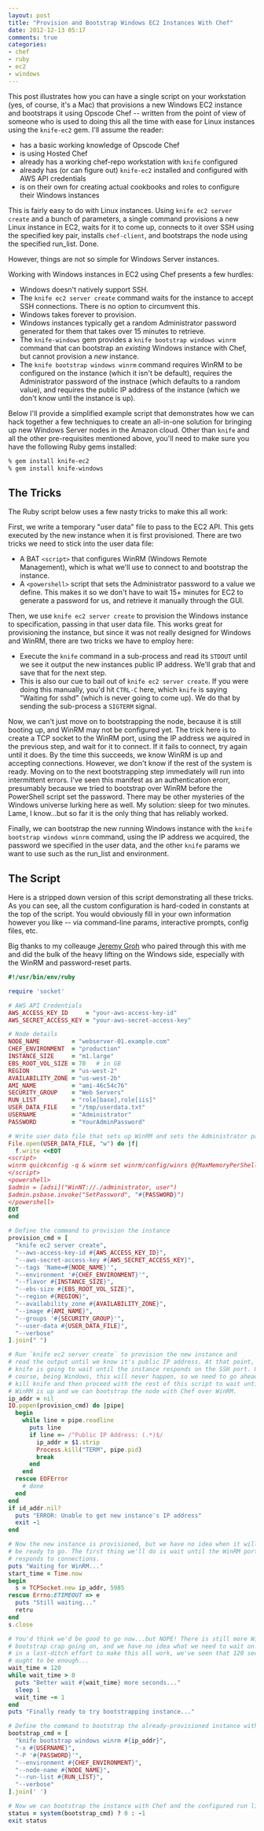 ```yaml
---
layout: post
title: "Provision and Bootstrap Windows EC2 Instances With Chef"
date: 2012-12-13 05:17
comments: true
categories:
- chef
- ruby
- ec2
- windows
---
```


This post illustrates how you can have a single script on your workstation (yes, of course, it's a Mac) that provisions a new Windows EC2 instance and bootstraps it using Opscode Chef -- written from the point of view of someone who is used to doing this all the time with ease for Linux instances using the `knife-ec2` gem. I'll assume the reader:

  * has a basic working knowledge of Opscode Chef
  * is using Hosted Chef
  * already has a working chef-repo workstation with `knife` configured
  * already has (or can figure out) `knife-ec2` installed and configured with AWS API credentials
  * is on their own for creating actual cookbooks and roles to configure their Windows instances

This is fairly easy to do with Linux instances. Using `knife ec2 server create` and a bunch of parameters, a single command provisions a new Linux instance in EC2, waits for it to come up, connects to it over SSH using the specified key pair, installs `chef-client`, and bootstraps the node using the specified run_list. Done.

However, things are not so simple for Windows Server instances.

<!-- MORE -->

Working with Windows instances in EC2 using Chef presents a few hurdles:

  * Windows doesn't natively support SSH.
  * The `knife ec2 server create` command waits for the instance to accept SSH connections. There is no option to circumvent this.
  * Windows takes forever to provision.
  * Windows instances typically get a random Administrator password generated for them that takes over 15 minutes to retrieve.
  * The `knife-windows` gem provides a `knife bootstrap windows winrm` command that can bootstrap an _existing_ Windows instance with Chef, but cannot provision a _new_ instance.
  * The `knife bootstrap windows winrm` command requires WinRM to be configured on the instance (which it isn't be default), requires the Administrator password of the instnace (which defaults to a random value), and requires the public IP address of the instance (which we don't know until the instance is up).

Below I'll provide a simplified example script that demonstrates how we can hack together a few techniques to create an all-in-one solution for bringing up new Windows Server nodes in the Amazon cloud. Other than `knife` and all the other pre-requisites mentioned above, you'll need to make sure you have the following Ruby gems installed:

``` bash
% gem install knife-ec2
% gem install knife-windows
```

## The Tricks

The Ruby script below uses a few nasty tricks to make this all work:

First, we write a temporary "user data" file to pass to the EC2 API. This gets executed by the new instance when it is first provisioned. There are two tricks we need to stick into the user data file:

  * A BAT `<script>` that configures WinRM (Windows Remote Management), which is what we'll use to connect to and bootstrap the instance.
  * A `<powershell>` script that sets the Administrator password to a value we define. This makes it so we don't have to wait 15+ minutes for EC2 to generate a password for us, and retrieve it manually through the GUI.

Then, we use `knife ec2 server create` to provision the Windows instance to specification, passing in that user data file. This works great for provisioning the instance, but since it was not really designed for Windows and WinRM, there are two tricks we have to employ here:

  * Execute the `knife` command in a sub-process and read its `STDOUT` until we see it output the new instances public IP address. We'll grab that and save that for the next step.
  * This is also our cue to bail out of `knife ec2 server create`. If you were doing this manually, you'd hit `CTRL-C` here, which `knife` is saying "Waiting for sshd" (which is never going to come up). We do that by sending the sub-process a `SIGTERM` signal.

Now, we can't just move on to bootstrapping the node, because it is still booting up, and WinRM may not be configured yet. The trick here is to create a TCP socket to the WinRM port, using the IP address we aquired in the previous step, and wait for it to connect. If it fails to connect, try again until it does. By the time this succeeds, we know WinRM is up and accepting connections. However, we don't know if the rest of the system is ready. Moving on to the next bootstrapping step immediately will run into intermittent errors. I've seen this manifest as an authentication erorr, presumably because we tried to bootstrap over WinRM before the PowerShell script set the password. There may be other mysteries of the Windows universe lurking here as well. My solution: sleep for two minutes. Lame, I know...but so far it is the only thing that has reliably worked.

Finally, we can bootstrap the new running Windows instance with the `knife bootstrap windows winrm` command, using the IP address we acquired, the password we specified in the user data, and the other `knife` params we want to use such as the run_list and environment.

## The Script

Here is a stripped down version of this script demonstrating all these tricks. As you can see, all the custom configuration is hard-coded in constants at the top of the script. You would obviously fill in your own information however you like -- via command-line params, interactive prompts, config files, etc.

Big thanks to my colleauge [Jeremy Groh](https://twitter.com/jgroh9) who paired through this with me and did the bulk of the heavy lifting on the Windows side, especially with the WinRM and password-reset parts.

``` ruby bootstrap-windows.rb https://gist.github.com/4276748 View Gist
#!/usr/bin/env/ruby

require 'socket'

# AWS API Credentials
AWS_ACCESS_KEY_ID     = "your-aws-access-key-id"
AWS_SECRET_ACCESS_KEY = "your-aws-secret-access-key"

# Node details
NODE_NAME         = "webserver-01.example.com"
CHEF_ENVIRONMENT  = "production"
INSTANCE_SIZE     = "m1.large"
EBS_ROOT_VOL_SIZE = 70   # in GB
REGION            = "us-west-2"
AVAILABILITY_ZONE = "us-west-2b"
AMI_NAME          = "ami-46c54c76"
SECURITY_GROUP    = "Web Servers"
RUN_LIST          = "role[base],role[iis]"
USER_DATA_FILE    = "/tmp/userdata.txt"
USERNAME          = "Administrator"
PASSWORD          = "YourAdminPassword"

# Write user data file that sets up WinRM and sets the Administrator password.
File.open(USER_DATA_FILE, "w") do |f|
  f.write <<EOT
<script>
winrm quickconfig -q & winrm set winrm/config/winrs @{MaxMemoryPerShellMB="300"} & winrm set winrm/config @{MaxTimeoutms="1800000"} & winrm set winrm/config/service @{AllowUnencrypted="true"} & winrm set winrm/config/service/auth @{Basic="true"}
</script>
<powershell>
$admin = [adsi]("WinNT://./administrator, user")
$admin.psbase.invoke("SetPassword", "#{PASSWORD}")
</powershell>
EOT
end

# Define the command to provision the instance
provision_cmd = [
  "knife ec2 server create",
  "--aws-access-key-id #{AWS_ACCESS_KEY_ID}",
  "--aws-secret-access-key #{AWS_SECRET_ACCESS_KEY}",
  "--tags 'Name=#{NODE_NAME}'",
  "--environment '#{CHEF_ENVIRONMENT}'",
  "--flavor #{INSTANCE_SIZE}",
  "--ebs-size #{EBS_ROOT_VOL_SIZE}",
  "--region #{REGION}",
  "--availability_zone #{AVAILABILITY_ZONE}",
  "--image #{AMI_NAME}",
  "--groups '#{SECURITY_GROUP}'",
  "--user-data #{USER_DATA_FILE}",
  "--verbose"
].join(" ")

# Run `knife ec2 server create` to provision the new instance and
# read the output until we know it's public IP address. At that point,
# knife is going to wait until the instance responds on the SSH port. Of
# course, being Windows, this will never happen, so we need to go ahead and
# kill knife and then proceed with the rest of this script to wait until
# WinRM is up and we can bootstrap the node with Chef over WinRM.
ip_addr = nil
IO.popen(provision_cmd) do |pipe|
  begin
    while line = pipe.readline
      puts line
      if line =~ /^Public IP Address: (.*)$/
        ip_addr = $1.strip
        Process.kill("TERM", pipe.pid)
        break
      end
    end
  rescue EOFError
    # done
  end
end
if id_addr.nil?
  puts "ERROR: Unable to get new instance's IP address"
  exit -1
end

# Now the new instance is provisioned, but we have no idea when it will
# be ready to go. The first thing we'll do is wait until the WinRM port
# responds to connections.
puts "Waiting for WinRM..."
start_time = Time.now
begin
  s = TCPSocket.new ip_addr, 5985
rescue Errno:ETIMEOUT => e
  puts "Still waiting..."
  retru
end
s.close

# You'd think we'd be good to go now...but NOPE! There is still more Windows
# bootstrap crap going on, and we have no idea what we need to wait on. So,
# in a last-ditch effort to make this all work, we've seen that 120 seconds
# ought to be enough...
wait_time = 120
while wait_time > 0
  puts "Better wait #{wait_time} more seconds..."
  sleep 1
  wait_time -= 1
end
puts "Finally ready to try bootstrapping instance..."

# Define the command to bootstrap the already-provisioned instance with Chef
bootstrap_cmd = [
  "knife bootstrap windows winrm #{ip_addr}",
  "-x #{USERNAME}",
  "-P '#{PASSWORD}'",
  "--environment #{CHEF_ENVIRONMENT}",
  "--node-name #{NODE_NAME}",
  "--run-list #{RUN_LIST}",
  "--verbose"
].join(' ')

# Now we can bootstrap the instance with Chef and the configured run list.
status = system(bootstrap_cmd) ? 0 : -1
exit status
```
